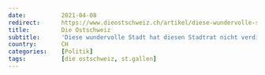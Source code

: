 ```yaml
---
date:          2021-04-08
redirect:      https://www.dieostschweiz.ch/artikel/diese-wundervolle-stadt-hat-diesen-stadtrat-nicht-verdient-AWqa8Ar
title:         Die Ostschweiz
subtitle:      'Diese wundervolle Stadt hat diesen Stadtrat nicht verdient'
country:       CH
categories:    [Politik]
tags:          [die ostschweiz, st.gallen]
---
```

